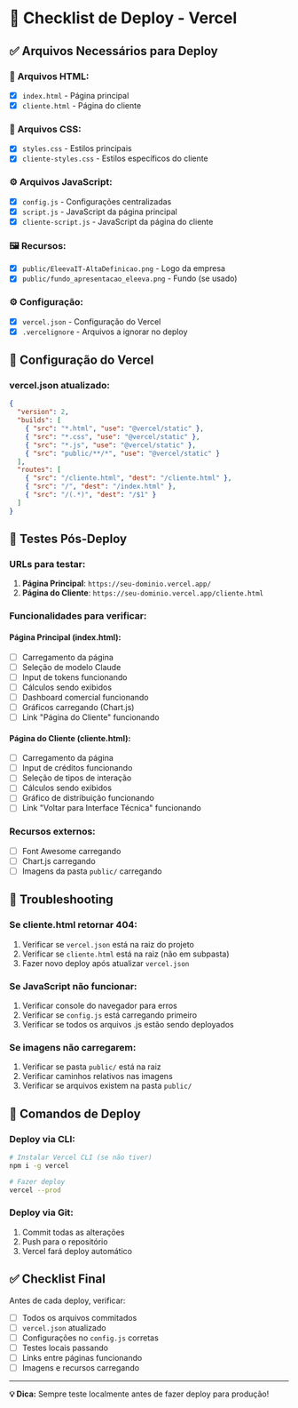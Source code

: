 # 🚀 Checklist de Deploy - Vercel

## ✅ Arquivos Necessários para Deploy

### 📄 **Arquivos HTML:**
- [x] `index.html` - Página principal
- [x] `cliente.html` - Página do cliente

### 🎨 **Arquivos CSS:**
- [x] `styles.css` - Estilos principais
- [x] `cliente-styles.css` - Estilos específicos do cliente

### ⚙️ **Arquivos JavaScript:**
- [x] `config.js` - Configurações centralizadas
- [x] `script.js` - JavaScript da página principal
- [x] `cliente-script.js` - JavaScript da página do cliente

### 🖼️ **Recursos:**
- [x] `public/EleevaIT-AltaDefinicao.png` - Logo da empresa
- [x] `public/fundo_apresentacao_eleeva.png` - Fundo (se usado)

### ⚙️ **Configuração:**
- [x] `vercel.json` - Configuração do Vercel
- [x] `.vercelignore` - Arquivos a ignorar no deploy

## 🔧 Configuração do Vercel

### **vercel.json atualizado:**
```json
{
  "version": 2,
  "builds": [
    { "src": "*.html", "use": "@vercel/static" },
    { "src": "*.css", "use": "@vercel/static" },
    { "src": "*.js", "use": "@vercel/static" },
    { "src": "public/**/*", "use": "@vercel/static" }
  ],
  "routes": [
    { "src": "/cliente.html", "dest": "/cliente.html" },
    { "src": "/", "dest": "/index.html" },
    { "src": "/(.*)", "dest": "/$1" }
  ]
}
```

## 🧪 Testes Pós-Deploy

### **URLs para testar:**
1. **Página Principal**: `https://seu-dominio.vercel.app/`
2. **Página do Cliente**: `https://seu-dominio.vercel.app/cliente.html`

### **Funcionalidades para verificar:**

#### **Página Principal (index.html):**
- [ ] Carregamento da página
- [ ] Seleção de modelo Claude
- [ ] Input de tokens funcionando
- [ ] Cálculos sendo exibidos
- [ ] Dashboard comercial funcionando
- [ ] Gráficos carregando (Chart.js)
- [ ] Link "Página do Cliente" funcionando

#### **Página do Cliente (cliente.html):**
- [ ] Carregamento da página
- [ ] Input de créditos funcionando
- [ ] Seleção de tipos de interação
- [ ] Cálculos sendo exibidos
- [ ] Gráfico de distribuição funcionando
- [ ] Link "Voltar para Interface Técnica" funcionando

### **Recursos externos:**
- [ ] Font Awesome carregando
- [ ] Chart.js carregando
- [ ] Imagens da pasta `public/` carregando

## 🐛 Troubleshooting

### **Se cliente.html retornar 404:**
1. Verificar se `vercel.json` está na raiz do projeto
2. Verificar se `cliente.html` está na raiz (não em subpasta)
3. Fazer novo deploy após atualizar `vercel.json`

### **Se JavaScript não funcionar:**
1. Verificar console do navegador para erros
2. Verificar se `config.js` está carregando primeiro
3. Verificar se todos os arquivos .js estão sendo deployados

### **Se imagens não carregarem:**
1. Verificar se pasta `public/` está na raiz
2. Verificar caminhos relativos nas imagens
3. Verificar se arquivos existem na pasta `public/`

## 📝 Comandos de Deploy

### **Deploy via CLI:**
```bash
# Instalar Vercel CLI (se não tiver)
npm i -g vercel

# Fazer deploy
vercel --prod
```

### **Deploy via Git:**
1. Commit todas as alterações
2. Push para o repositório
3. Vercel fará deploy automático

## ✅ Checklist Final

Antes de cada deploy, verificar:
- [ ] Todos os arquivos commitados
- [ ] `vercel.json` atualizado
- [ ] Configurações no `config.js` corretas
- [ ] Testes locais passando
- [ ] Links entre páginas funcionando
- [ ] Imagens e recursos carregando

---

**💡 Dica:** Sempre teste localmente antes de fazer deploy para produção!
